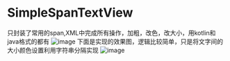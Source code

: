 # SimpleSpanTextView
  只封装了常用的span,XML中完成所有操作，加粗，改色，改大小，用kotlin和java格式的都有
  ![image](https://github.com/q1987320aaa/SimpleSpanTextView/blob/master/image/效果图.png)
  下面是实现的效果图，逻辑比较简单，只是将文字间的大小颜色设置利用字符串分隔实现
  ![image](https://github.com/q1987320aaa/SimpleSpanTextView/blob/master/image/GIF.gif)
